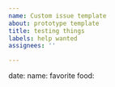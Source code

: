 ```yaml
---
name: Custom issue template
about: prototype template
title: testing things
labels: help wanted
assignees: ''

---
```


date:
name:
favorite food:
